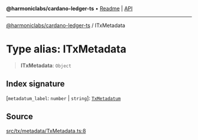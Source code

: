 **@harmoniclabs/cardano-ledger-ts** • [Readme](../Introduction.md) \| [API](../globals.md)

***

[@harmoniclabs/cardano-ledger-ts](../Introduction.md) / ITxMetadata

# Type alias: ITxMetadata

> **ITxMetadata**: `Object`

## Index signature

 \[`metadatum_label`: `number` \| `string`\]: [`TxMetadatum`](TxMetadatum.md)

## Source

[src/tx/metadata/TxMetadata.ts:8](https://github.com/HarmonicLabs/cardano-ledger-ts/blob/d1659b0/src/tx/metadata/TxMetadata.ts#L8)

